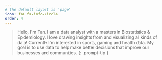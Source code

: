 ```yaml
---
# the default layout is 'page'
icon: fas fa-info-circle
order: 4
---
```


> Hello, I'm Tan. I am a data analyst with a masters in Biostatistics & Epidemiology. I love drawing insights from and visualizing all kinds of data! Currently I'm interested in sports, gaming and health data. My goal is to use data to help make better decisions that improve our businesses and communities. 
{: .prompt-tip }
